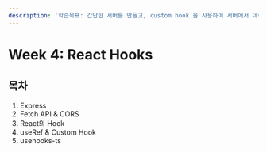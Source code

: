 ```yaml
---
description: '학습목표: 간단한 서버를 만들고, custom hook 을 사용하여 서버에서 데이터를 받아올 수 있다'
---
```


# Week 4: React Hooks

## 목차

1. Express
2. Fetch API & CORS
3. React의 Hook
4. useRef & Custom Hook
5. usehooks-ts
